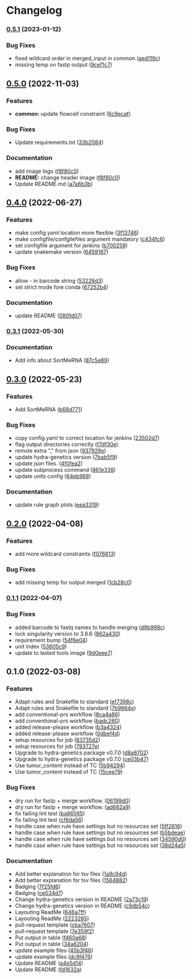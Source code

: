 # Changelog

### [0.5.1](https://www.github.com/hydra-genetics/prealignment/compare/v0.5.0...v0.5.1) (2023-01-12)


### Bug Fixes

* fixed wildcard order in merged_input in common ([aed119c](https://www.github.com/hydra-genetics/prealignment/commit/aed119cf120d8e3b8396fda733bcda54b9e7dbb2))
* missing temp on fastp output ([9cef1c7](https://www.github.com/hydra-genetics/prealignment/commit/9cef1c7040aa29914adf915a181dffa2942013f6))

## [0.5.0](https://www.github.com/hydra-genetics/prealignment/compare/v0.4.0...v0.5.0) (2022-11-03)


### Features

* **common:** update flowcell constraint ([6c9ecaf](https://www.github.com/hydra-genetics/prealignment/commit/6c9ecafb8212b17fff1bf9857c2b0a9b30ca46c5))


### Bug Fixes

* Update requirements.txt ([33b2084](https://www.github.com/hydra-genetics/prealignment/commit/33b2084e026315abeea2f0604f1020d4a75550b5))


### Documentation

* add image logo ([f8f80c0](https://www.github.com/hydra-genetics/prealignment/commit/f8f80c0b1df72a155455ccd92589113b2537321c))
* **README:** change header image ([f8f80c0](https://www.github.com/hydra-genetics/prealignment/commit/f8f80c0b1df72a155455ccd92589113b2537321c))
* Update README.md ([a7a6b3b](https://www.github.com/hydra-genetics/prealignment/commit/a7a6b3b51100cd3930a23ff1e929d2a669faeb1f))

## [0.4.0](https://www.github.com/hydra-genetics/prealignment/compare/v0.3.1...v0.4.0) (2022-06-27)


### Features

* make config.yaml location more flexible ([3f13746](https://www.github.com/hydra-genetics/prealignment/commit/3f1374614f06a5499f81cd4743f67047423fb2a9))
* make configfile/confgilefiles argument mandatory ([c434fc6](https://www.github.com/hydra-genetics/prealignment/commit/c434fc60b54f1e5e0c81b0fea51de16a61f11fc4))
* set configfile argument for jenkins ([b700259](https://www.github.com/hydra-genetics/prealignment/commit/b70025940d7ca7a0b934e8fa1b1016fec3d72876))
* update snakemake version ([6459187](https://www.github.com/hydra-genetics/prealignment/commit/6459187784a985a3f00871cc1ba049a995d97a24))


### Bug Fixes

* allow - in barcode string ([53228d3](https://www.github.com/hydra-genetics/prealignment/commit/53228d31618ce14ab314c329d45492abd5764399))
* set strict mode fore conda ([67252b4](https://www.github.com/hydra-genetics/prealignment/commit/67252b479b3e25fad146ec60ee2cdde02365f660))


### Documentation

* update README ([080fd07](https://www.github.com/hydra-genetics/prealignment/commit/080fd07ae67d503930d8b33e960056aba7a5e600))

### [0.3.1](https://www.github.com/hydra-genetics/prealignment/compare/v0.3.0...v0.3.1) (2022-05-30)


### Documentation

* Add info about SortMeRNA ([87c5e89](https://www.github.com/hydra-genetics/prealignment/commit/87c5e8989fae5bfe2a47cef9b7b64f9ef0aafeb6))

## [0.3.0](https://www.github.com/hydra-genetics/prealignment/compare/v0.2.0...v0.3.0) (2022-05-23)


### Features

* Add SortMeRNA ([b68d771](https://www.github.com/hydra-genetics/prealignment/commit/b68d77124b31204c95a8be350d7bf7ab2c7d8140))


### Bug Fixes

* copy config.yaml to correct location for jenkins ([23502d7](https://www.github.com/hydra-genetics/prealignment/commit/23502d7b48ac5963b02ea5966006d3d92d050165))
* flag output directories correctly ([f7df30e](https://www.github.com/hydra-genetics/prealignment/commit/f7df30e96519eb3561e715eb1de65541ef4b0bcc))
* remote extra "," from json ([937929e](https://www.github.com/hydra-genetics/prealignment/commit/937929e3005e35ede067ff986979ebb3d78bcb16))
* update hydra-genetics version ([7bab5f9](https://www.github.com/hydra-genetics/prealignment/commit/7bab5f95e5298265ce5c6b8f6746799fb18964a7))
* update json files. ([4f0fea2](https://www.github.com/hydra-genetics/prealignment/commit/4f0fea29d077441d241dc3f8bb916d3382cbd514))
* update subprocess command ([861e338](https://www.github.com/hydra-genetics/prealignment/commit/861e33879ca93dd594064c63cdef42f011d0f196))
* update units config ([64eb968](https://www.github.com/hydra-genetics/prealignment/commit/64eb9681c438480d42a16658fa7dc036cf669a61))


### Documentation

* update rule graph plots ([eea3319](https://www.github.com/hydra-genetics/prealignment/commit/eea3319e0d5b5854040a9f55bc61d5ec6653bd78))

## [0.2.0](https://www.github.com/hydra-genetics/prealignment/compare/v0.1.1...v0.2.0) (2022-04-08)


### Features

* add more wildcard constraints ([f076813](https://www.github.com/hydra-genetics/prealignment/commit/f0768133c45f12d5ca72703e670908ad3ffca93b))


### Bug Fixes

* add missing temp for output merged ([1cb28c0](https://www.github.com/hydra-genetics/prealignment/commit/1cb28c0aebf3a505d14c6d5b2f1597983d7ff466))

### [0.1.1](https://www.github.com/hydra-genetics/prealignment/compare/v0.1.0...v0.1.1) (2022-04-07)


### Bug Fixes

* added barcode to fastq names to handle merging ([d9b998c](https://www.github.com/hydra-genetics/prealignment/commit/d9b998cc46e650e3ee15a789681349c82c073221))
* lock singularity version to 3.8.6 ([862a430](https://www.github.com/hydra-genetics/prealignment/commit/862a430fdca0d64f65a55662537f8f80c0b99fd1))
* requirement bump ([54f6e04](https://www.github.com/hydra-genetics/prealignment/commit/54f6e042d470849fac277d255f1dabd8b429eb99))
* unit index ([53605c9](https://www.github.com/hydra-genetics/prealignment/commit/53605c9da32c7cdfaa31a6c9849b8bae74b210ec))
* update to lasted tools image ([9d0eee7](https://www.github.com/hydra-genetics/prealignment/commit/9d0eee7a713b730288c0d0750c40eca2ab77c09b))

## 0.1.0 (2022-03-08)


### Features

* Adapt rules and Snakefile to standard ([ef7398c](https://www.github.com/hydra-genetics/prealignment/commit/ef7398c498ef3de25d8f9fe5813252b58e98c836))
* Adapt rules and Snakefile to standard ([7b9664e](https://www.github.com/hydra-genetics/prealignment/commit/7b9664e0dda182eaa58a9cbc255c9f138e2642cd))
* add conventional-prs workflow ([8ca4a86](https://www.github.com/hydra-genetics/prealignment/commit/8ca4a86c107e48aa47eddf38ff73222c2d7f2b59))
* add conventional-prs workflow ([badc260](https://www.github.com/hydra-genetics/prealignment/commit/badc260b2f1a04cb07cfd11f790ca50547a2e774))
* added release-please workflow ([b3a4324](https://www.github.com/hydra-genetics/prealignment/commit/b3a43245bfb2b93b417148f79a3124d2e547faf7))
* added release-please workflow ([0dbef4d](https://www.github.com/hydra-genetics/prealignment/commit/0dbef4decd9340d068f24caac8549f09efa4fc3a))
* setup resources for job ([83735d2](https://www.github.com/hydra-genetics/prealignment/commit/83735d25ad7057155d6684fe8ff5aa9d0bd331a5))
* setup resources for job ([793727e](https://www.github.com/hydra-genetics/prealignment/commit/793727e891cdbe024a61e321ecf8e19b5c901b7d))
* Upgrade to hydra-genetics package v0.7.0 ([d8a8702](https://www.github.com/hydra-genetics/prealignment/commit/d8a870289d64a00c099eb4ab675a3d3cfaa5bf4b))
* Upgrade to hydra-genetics package v0.7.0 ([ce03b47](https://www.github.com/hydra-genetics/prealignment/commit/ce03b475822b96058df7249c594bceca9ae6bae0))
* Use tumor_content instead of TC ([5b94294](https://www.github.com/hydra-genetics/prealignment/commit/5b94294200d7ba3f0aaece8c220e1a3a749604eb))
* Use tumor_content instead of TC ([15cee79](https://www.github.com/hydra-genetics/prealignment/commit/15cee79fb7e3b9a835c45f95d3d30b58ff270daf))


### Bug Fixes

* dry run for fastp + merge workflow. ([06199d0](https://www.github.com/hydra-genetics/prealignment/commit/06199d0b03c6f0a6df4743af661135ccbb17fdea))
* dry run for fastp + merge workflow. ([ad682a9](https://www.github.com/hydra-genetics/prealignment/commit/ad682a952d9cefab2677e4846073a9643d56a246))
* fix failing lint test ([ba86565](https://www.github.com/hydra-genetics/prealignment/commit/ba86565b78db275c1545d64a0e45171cfc639576))
* fix failing lint test ([cf6da56](https://www.github.com/hydra-genetics/prealignment/commit/cf6da562967530da9fd54ecef5e84bd2a5b9339b))
* handle case when rule have settings but no resources set ([5ff2616](https://www.github.com/hydra-genetics/prealignment/commit/5ff2616ffc85312d1c78b438d142f5ddb5cd0988))
* handle case when rule have settings but no resources set ([b5bdeae](https://www.github.com/hydra-genetics/prealignment/commit/b5bdeaeba180f74911a8328c5f496de7abaaf3e6))
* handle case when rule have settings but no resources set ([34590d0](https://www.github.com/hydra-genetics/prealignment/commit/34590d03be12e2e2dd3ecd4918d3f632282edcac))
* handle case when rule have settings but no resources set ([38d24a5](https://www.github.com/hydra-genetics/prealignment/commit/38d24a563223ce471a073420f97a9b89a93c1dfd))


### Documentation

* Add better explanation for tsv files ([1a9c94d](https://www.github.com/hydra-genetics/prealignment/commit/1a9c94d3d00aaefcba6a0cf404c7b11d776881c8))
* Add better explanation for tsv files ([1564882](https://www.github.com/hydra-genetics/prealignment/commit/15648822ac599182c9b80206ce27a19d90c79a41))
* Badging ([7f25fd6](https://www.github.com/hydra-genetics/prealignment/commit/7f25fd6fcbe8fd002f0c5b34f6fd52f67b875840))
* Badging ([ce034d7](https://www.github.com/hydra-genetics/prealignment/commit/ce034d751c96ef66fc8532dae354a8bdd710b7b5))
* Change hydra-genetics version in README ([2a73c19](https://www.github.com/hydra-genetics/prealignment/commit/2a73c194a9b37fed4fdb03bc700dc835da9570bd))
* Change hydra-genetics version in README ([c9db54c](https://www.github.com/hydra-genetics/prealignment/commit/c9db54cb9d3e2adbebbf7d9334e6ef6d4b8e7432))
* Layouting ReadMe ([646a7ff](https://www.github.com/hydra-genetics/prealignment/commit/646a7ff0a20fb48e2492c4078cc2851159830148))
* Layouting ReadMe ([2223285](https://www.github.com/hydra-genetics/prealignment/commit/222328573d9159b6ab6b4b289b0f2a49d193c495))
* pull-request template ([cba7607](https://www.github.com/hydra-genetics/prealignment/commit/cba760792b9b0802ca424794d1906dac68113d33))
* pull-request template ([7e359f2](https://www.github.com/hydra-genetics/prealignment/commit/7e359f2b7f3e21bcd863f360dddcb1e93da885a1))
* Put output in table ([f460a68](https://www.github.com/hydra-genetics/prealignment/commit/f460a68af616b1dc043737e3e3cb06144ce1a80e))
* Put output in table ([34a8204](https://www.github.com/hydra-genetics/prealignment/commit/34a82047dd6d870f9f3cf7c3c7bb5c66bfa3d61d))
* update example files ([45b3f46](https://www.github.com/hydra-genetics/prealignment/commit/45b3f4682c4ad04fd92ab23ebe1bbe708173939d))
* update example files ([dc9f476](https://www.github.com/hydra-genetics/prealignment/commit/dc9f476465a0e72ca573822e25cc29493870d3d9))
* Update README ([a4e5d14](https://www.github.com/hydra-genetics/prealignment/commit/a4e5d140f9b548aac05ad759a0fea066e2f35644))
* Update README ([fd1632a](https://www.github.com/hydra-genetics/prealignment/commit/fd1632ae1881253eebd1ed8b7bc85f500ba65cfb))
